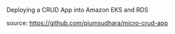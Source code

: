 Deploying a CRUD App into Amazon EKS and RDS

source: https://github.com/piumsudhara/micro-crud-app
